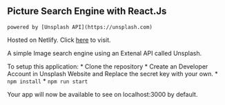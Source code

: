 ## Picture Search Engine with React.Js
	powered by [Unsplash API](https://unsplash.com)

Hosted on Netlify. Click [here](https://picturesearchunsplashreact.netlify.app/) to visit.

A simple Image search engine using an Extenal API called Unsplash.


To setup this application:
	* Clone the repository
	* Create an Developer Account in Unsplash Website and Replace the secret key with your own.
	* ``` npm install ```
	* ``` npm run start ```

Your app will now be available to see on localhost:3000 by default.
